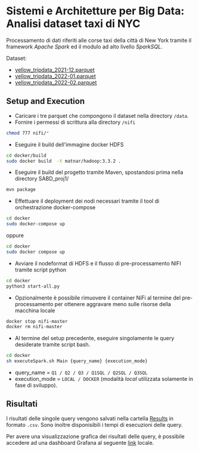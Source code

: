 # Sistemi e Architetture per Big Data: Analisi dataset taxi di NYC
Processamento di dati riferiti alle corse taxi della città di New York tramite il framework *Apache Spark* ed il modulo ad alto livello *SparkSQL*.

Dataset:
* [yellow_tripdata_2021-12.parquet]([https://link](https://nyc-tlc.s3.amazonaws.com/trip+data/yellow_tripdata_2021-12.parquet))
* [yellow_tripdata_2022-01.parquet]([https://link](https://nyc-tlc.s3.amazonaws.com/trip+data/yellow_tripdata_2022-01.parquet))
* [yellow_tripdata_2022-02.parquet]([https://link](https://nyc-tlc.s3.amazonaws.com/trip+data/yellow_tripdata_2022-02.parquet))


## Setup and Execution
* Caricare i tre parquet che compongono il dataset nella directory ```/data```.
* Fornire i permessi di scrittura alla directory ```/nifi```
```bash
chmod 777 nifi/*
```
* Eseguire il build dell'immagine docker HDFS
```bash
cd docker/build
sudo docker build  -t matnar/hadoop:3.3.2 .
```

* Eseguire il build del progetto tramite Maven, spostandosi prima nella directory SABD_proj1/

```bash
mvn package
```

* Effettuare il deployment dei nodi necessari tramite il tool di orchestrazione docker-compose

```bash
cd docker
sudo docker-compose up
```
oppure
```bash
cd docker
sudo docker compose up
```

* Avviare il nodeformat di HDFS e il flusso di pre-processamento NIFI tramite script python

```bash
cd docker
python3 start-all.py
```
* Opzionalmente è possibile rimuovere il container NiFi al termine del pre-processamento per ottenere aggravare meno sulle risorse della macchina locale
```bash
docker stop nifi-master
docker rm nifi-master
```

* Al termine del setup precedente, eseguire singolamente le query desiderate tramite script bash. 
```bash
cd docker
sh executeSpark.sh Main {query_name} {execution_mode}
```
- query_name = ```Q1 / Q2 / Q3 / Q1SQL / Q2SQL / Q3SQL```
- execution_mode = ```LOCAL / DOCKER``` (modalità _local_ utilizzata solamente in fase di sviluppo).

## Risultati
I risultati delle singole query vengono salvati nella cartella [Results](https://github.com/danilo-dellorco/SABD_proj1/tree/master/Results) in formato ```.csv```. 
Sono inoltre disponisibili i tempi di esecuzioni delle query. 

Per avere una visualizzazione grafica dei risultati delle query, è possibile accedere ad una dashboard Grafana al seguente [link](http://localhost:3001/d/QVfEthCnz/sabd-1?orgId=1) locale. 

